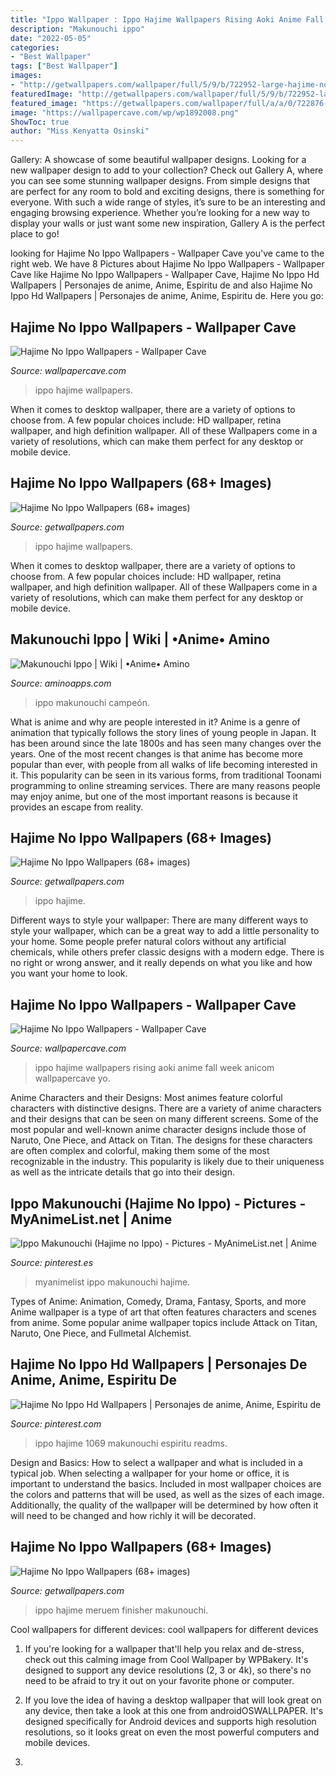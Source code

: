```yaml
---
title: "Ippo Wallpaper : Ippo Hajime Wallpapers Rising Aoki Anime Fall Week Anicom Wallpapercave Yo"
description: "Makunouchi ippo"
date: "2022-05-05"
categories:
- "Best Wallpaper"
tags: ["Best Wallpaper"]
images:
- "http://getwallpapers.com/wallpaper/full/5/9/b/722952-large-hajime-no-ippo-wallpapers-1920x1080-for-meizu.jpg"
featuredImage: "http://getwallpapers.com/wallpaper/full/5/9/b/722952-large-hajime-no-ippo-wallpapers-1920x1080-for-meizu.jpg"
featured_image: "https://getwallpapers.com/wallpaper/full/a/a/0/722876-hajime-no-ippo-wallpapers-1920x1080-for-pc.jpg"
image: "https://wallpapercave.com/wp/wp1892008.png"
ShowToc: true
author: "Miss Kenyatta Osinski"
---
```



Gallery: A showcase of some beautiful wallpaper designs.
Looking for a new wallpaper design to add to your collection? Check out Gallery A, where you can see some stunning wallpaper designs. From simple designs that are perfect for any room to bold and exciting designs, there is something for everyone. With such a wide range of styles, it’s sure to be an interesting and engaging browsing experience. Whether you’re looking for a new way to display your walls or just want some new inspiration, Gallery A is the perfect place to go!
		
		
		
		
		
		
		
	

		
looking for Hajime No Ippo Wallpapers - Wallpaper Cave you've came to the right web. We have 8 Pictures about Hajime No Ippo Wallpapers - Wallpaper Cave like Hajime No Ippo Wallpapers - Wallpaper Cave, Hajime No Ippo Hd Wallpapers | Personajes de anime, Anime, Espiritu de and also Hajime No Ippo Hd Wallpapers | Personajes de anime, Anime, Espiritu de. Here you go:
		
    
## Hajime No Ippo Wallpapers - Wallpaper Cave

<img loading=lazy src="https://wallpapercave.com/wp/wp1891968.jpg" onerror="this.onerror=null;this.src='https://tse4.mm.bing.net/th?id=OIP.h-C6CesSB5VM56MCi-6pmQHaEo&amp;pid=15.1';" alt="Hajime No Ippo Wallpapers - Wallpaper Cave">

_Source: wallpapercave.com_

>ippo hajime wallpapers. 

	

When it comes to desktop wallpaper, there are a variety of options to choose from. A few popular choices include: HD wallpaper, retina wallpaper, and high definition wallpaper. All of these Wallpapers come in a variety of resolutions, which can make them perfect for any desktop or mobile device. 

    
## Hajime No Ippo Wallpapers (68+ Images)

<img loading=lazy src="http://getwallpapers.com/wallpaper/full/5/9/b/722952-large-hajime-no-ippo-wallpapers-1920x1080-for-meizu.jpg" onerror="this.onerror=null;this.src='https://tse2.mm.bing.net/th?id=OIP.HALqh1w2XSrRmfXMdaxP0gHaEK&amp;pid=15.1';" alt="Hajime No Ippo Wallpapers (68+ images)">

_Source: getwallpapers.com_

>ippo hajime wallpapers. 

	

When it comes to desktop wallpaper, there are a variety of options to choose from. A few popular choices include: HD wallpaper, retina wallpaper, and high definition wallpaper. All of these Wallpapers come in a variety of resolutions, which can make them perfect for any desktop or mobile device. 

    
## Makunouchi Ippo | Wiki | •Anime• Amino

<img loading=lazy src="https://pa1.narvii.com/6118/1377fc4de3aa4c653bc7e43827de78dceb3a0081_hq.gif" onerror="this.onerror=null;this.src='https://tse2.mm.bing.net/th?id=OIP.N82pEZ8R_AJZj96DFrRLcwAAAA&amp;pid=15.1';" alt="Makunouchi Ippo | Wiki | •Anime• Amino">

_Source: aminoapps.com_

>ippo makunouchi campeón. 

	

What is anime and why are people interested in it?
Anime is a genre of animation that typically follows the story lines of young people in Japan. It has been around since the late 1800s and has seen many changes over the years. One of the most recent changes is that anime has become more popular than ever, with people from all walks of life becoming interested in it. This popularity can be seen in its various forms, from traditional Toonami programming to online streaming services. There are many reasons people may enjoy anime, but one of the most important reasons is because it provides an escape from reality.

    
## Hajime No Ippo Wallpapers (68+ Images)

<img loading=lazy src="https://getwallpapers.com/wallpaper/full/a/a/0/722876-hajime-no-ippo-wallpapers-1920x1080-for-pc.jpg" onerror="this.onerror=null;this.src='https://tse4.mm.bing.net/th?id=OIP.G5vetFHteZoSjRCfgOcEuAHaEK&amp;pid=15.1';" alt="Hajime No Ippo Wallpapers (68+ images)">

_Source: getwallpapers.com_

>ippo hajime. 

	

Different ways to style your wallpaper:
There are many different ways to style your wallpaper, which can be a great way to add a little personality to your home. Some people prefer natural colors without any artificial chemicals, while others prefer classic designs with a modern edge. There is no right or wrong answer, and it really depends on what you like and how you want your home to look.

    
## Hajime No Ippo Wallpapers - Wallpaper Cave

<img loading=lazy src="https://wallpapercave.com/wp/wp1892008.png" onerror="this.onerror=null;this.src='https://tse4.mm.bing.net/th?id=OIP.2c7M3xBRn0LqPhQ5S50YJwHaEK&amp;pid=15.1';" alt="Hajime No Ippo Wallpapers - Wallpaper Cave">

_Source: wallpapercave.com_

>ippo hajime wallpapers rising aoki anime fall week anicom wallpapercave yo. 

	

Anime Characters and their Designs: Most animes feature colorful characters with distinctive designs.
There are a variety of anime characters and their designs that can be seen on many different screens. Some of the most popular and well-known anime character designs include those of Naruto, One Piece, and Attack on Titan. The designs for these characters are often complex and colorful, making them some of the most recognizable in the industry. This popularity is likely due to their uniqueness as well as the intricate details that go into their design.

    
## Ippo Makunouchi (Hajime No Ippo) - Pictures - MyAnimeList.net | Anime

<img loading=lazy src="https://i.pinimg.com/736x/f5/7f/de/f57fde267f306cd76e85431083712033.jpg" onerror="this.onerror=null;this.src='https://tse2.mm.bing.net/th?id=OIP.LbeOmv3em3Cvi9CCZVQSMAAAAA&amp;pid=15.1';" alt="Ippo Makunouchi (Hajime no Ippo) - Pictures - MyAnimeList.net | Anime">

_Source: pinterest.es_

>myanimelist ippo makunouchi hajime. 

	

Types of Anime: Animation, Comedy, Drama, Fantasy, Sports, and more
Anime wallpaper is a type of art that often features characters and scenes from anime. Some popular anime wallpaper topics include Attack on Titan, Naruto, One Piece, and Fullmetal Alchemist.

    
## Hajime No Ippo Hd Wallpapers | Personajes De Anime, Anime, Espiritu De

<img loading=lazy src="https://i.pinimg.com/736x/4a/b5/0e/4ab50e5f5ece7e441a28938c3598d45c.jpg" onerror="this.onerror=null;this.src='https://tse2.mm.bing.net/th?id=OIP.DKcS6mphvXH9Ai0JAdKXyQHaFW&amp;pid=15.1';" alt="Hajime No Ippo Hd Wallpapers | Personajes de anime, Anime, Espiritu de">

_Source: pinterest.com_

>ippo hajime 1069 makunouchi espiritu readms. 

	

Design and Basics: How to select a wallpaper and what is included in a typical job.
When selecting a wallpaper for your home or office, it is important to understand the basics. Included in most wallpaper choices are the colors and patterns that will be used, as well as the sizes of each image. Additionally, the quality of the wallpaper will be determined by how often it will need to be changed and how richly it will be decorated.

    
## Hajime No Ippo Wallpapers (68+ Images)

<img loading=lazy src="https://getwallpapers.com/wallpaper/full/6/d/3/723006-hajime-no-ippo-wallpapers-1920x1080-for-mac.jpg" onerror="this.onerror=null;this.src='https://tse3.mm.bing.net/th?id=OIP.Yb4MB7S0-MuDcDmZJHM-7gHaEK&amp;pid=15.1';" alt="Hajime No Ippo Wallpapers (68+ images)">

_Source: getwallpapers.com_

>ippo hajime meruem finisher makunouchi. 

	

Cool wallpapers for different devices:
cool wallpapers for different devices 

1. If you're looking for a wallpaper that'll help you relax and de-stress, check out this calming image from Cool Wallpaper by WPBakery. It's designed to support any device resolutions (2, 3 or 4k), so there's no need to be afraid to try it out on your favorite phone or computer.

2. If you love the idea of having a desktop wallpaper that will look great on any device, then take a look at this one from androidOSWALLPAPER. It's designed specifically for Android devices and supports high resolution resolutions, so it looks great on even the most powerful computers and mobile devices.

3.


